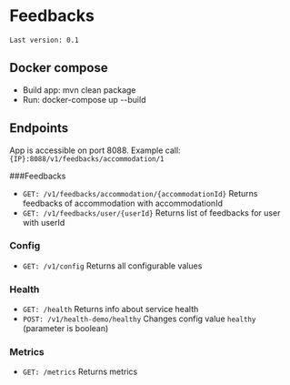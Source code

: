 # Feedbacks
`Last version: 0.1`
## Docker compose
- Build app: mvn clean package
- Run: docker-compose up --build

## Endpoints
App is accessible on port 8088.
Example call: `{IP}:8088/v1/feedbacks/accommodation/1`

###Feedbacks
* `GET: /v1/feedbacks/accommodation/{accommodationId}` Returns feedbacks of accommodation with accommodationId
* `GET: /v1/feedbacks/user/{userId}` Returns list of feedbacks for user with userId

### Config
* `GET: /v1/config` Returns all configurable values

### Health
* `GET: /health` Returns info about service health
* `POST: /v1/health-demo/healthy` Changes config value `healthy` (parameter is boolean) 

### Metrics
* `GET: /metrics` Returns metrics